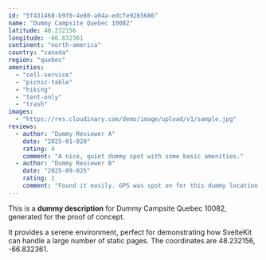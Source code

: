 ```yaml
---
id: "5f431468-b9f0-4e80-a04a-edcfe9265686"
name: "Dummy Campsite Quebec 10082"
latitude: 48.232156
longitude: -66.832361
continent: "north-america"
country: "canada"
region: "quebec"
amenities:
  - "cell-service"
  - "picnic-table"
  - "hiking"
  - "tent-only"
  - "trash"
images:
  - "https://res.cloudinary.com/demo/image/upload/v1/sample.jpg"
reviews:
  - author: "Dummy Reviewer A"
    date: "2025-01-020"
    rating: 4
    comment: "A nice, quiet dummy spot with some basic amenities."
  - author: "Dummy Reviewer B"
    date: "2025-09-025"
    rating: 2
    comment: "Found it easily. GPS was spot on for this dummy location."
---
```


This is a **dummy description** for Dummy Campsite Quebec 10082, generated for the proof of concept.

It provides a serene environment, perfect for demonstrating how SvelteKit can handle a large number of static pages. The coordinates are 48.232156, -66.832361.
